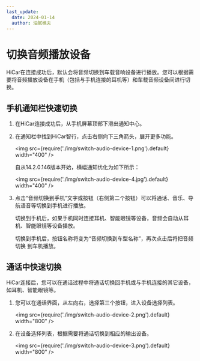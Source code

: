 ```yaml
---
last_update:
  date: 2024-01-14
  author: 油腻樵夫
---
```


# 切换音频播放设备

HiCar在连接成功后，默认会将音频切换到车载音响设备进行播放。您可以根据需要将音频播放设备在手机（包括与手机连接的耳机等）和车载音频设备间进行切换。

## 手机通知栏快速切换

1. 在HiCar连接成功后，从手机屏幕顶部下滑出通知中心。

2. 在通知栏中找到HiCar智行，点击右侧向下三角箭头，展开更多功能。
   
    <img
        src={require('./img/switch-audio-device-1.png').default}
        width="400" 
    />
   
   自从14.2.0.146版本开始，横幅通知优化为如下所示：
   
   <img
    src={require('./img/switch-audio-device-4.jpg').default}
    width="400" 
   />

3. 点击“音频切换到手机”文字或按钮（右侧第二个按钮）可以将通话、音乐、导航语音等切换到手机进行播放。
   
    切换到手机后，如果手机同时连接耳机、智能眼镜等设备，音频会自动从耳机、智能眼镜等设备播放。
   
    切换到手机后，按钮名称将变为“音频切换到车型名称”，再次点击后将把音频切换 到车机播放。

## 通话中快速切换

HiCar连接后，您可以在通话过程中将通话切换回手机或与手机连接的其它设备，如耳机、智能眼镜等。

1. 您可以在通话界面，从左向右，选择第三个按钮，进入设备选择列表。
   
    <img
        src={require('./img/switch-audio-device-2.png').default}
        width="800" 
    />

2. 在设备选择列表，根据需要将通话切换到相应的输出设备。
   
    <img
        src={require('./img/switch-audio-device-3.png').default}
        width="800" 
    />
